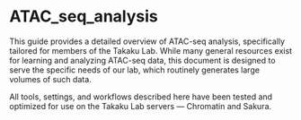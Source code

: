 # ATAC_seq_analysis
This guide provides a detailed overview of ATAC-seq analysis, specifically tailored for members of the Takaku Lab. While many general resources exist for learning and analyzing ATAC-seq data, this document is designed to serve the specific needs of our lab, which routinely generates large volumes of such data.

All tools, settings, and workflows described here have been tested and optimized for use on the Takaku Lab servers — Chromatin and Sakura.
